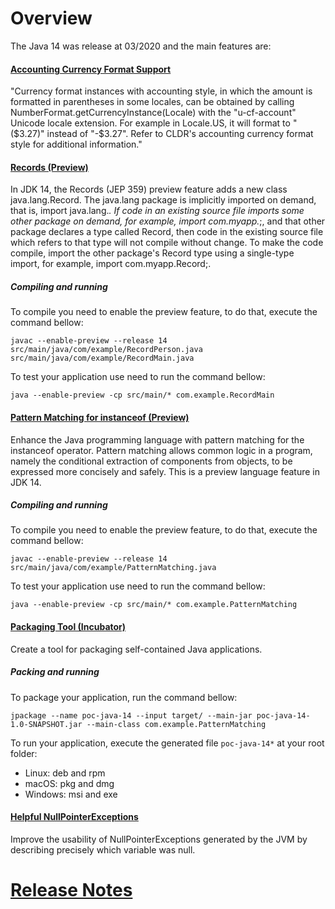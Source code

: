 # Overview

The Java 14 was release at 03/2020 and the main features are:

#### [Accounting Currency Format Support](https://bugs.openjdk.java.net/browse/JDK-8215181)

"Currency format instances with accounting style, in which the amount is formatted in parentheses in 
some locales, can be obtained by calling NumberFormat.getCurrencyInstance(Locale) with the 
"u-cf-account" Unicode locale extension. For example in Locale.US, it will format to "($3.27)" 
instead of "-$3.27". Refer to CLDR's accounting currency format style for additional information."

#### [Records (Preview)](https://bugs.openjdk.java.net/browse/JDK-8222777)

In JDK 14, the Records (JEP 359) preview feature adds a new class java.lang.Record. The java.lang 
package is implicitly imported on demand, that is, import java.lang.*. If code in an existing 
source file imports some other package on demand, for example, import com.myapp.*;, and that other 
package declares a type called Record, then code in the existing source file which refers to that 
type will not compile without change. To make the code compile, import the other package's Record 
type using a single-type import, for example, import com.myapp.Record;.

##### Compiling and running

To compile you need to enable the preview feature, to do that, execute the command bellow:

`javac --enable-preview --release 14 src/main/java/com/example/RecordPerson.java src/main/java/com/example/RecordMain.java`

To test your application use need to run the command bellow:

`java --enable-preview -cp src/main/* com.example.RecordMain`

#### [Pattern Matching for instanceof (Preview)](https://openjdk.java.net/jeps/305)

Enhance the Java programming language with pattern matching for the instanceof operator. Pattern 
matching allows common logic in a program, namely the conditional extraction of components from 
objects, to be expressed more concisely and safely. This is a preview language feature in JDK 14.

##### Compiling and running

To compile you need to enable the preview feature, to do that, execute the command bellow:

`javac --enable-preview --release 14 src/main/java/com/example/PatternMatching.java`

To test your application use need to run the command bellow:

`java --enable-preview -cp src/main/* com.example.PatternMatching`

#### [Packaging Tool (Incubator)](https://openjdk.java.net/jeps/343)

Create a tool for packaging self-contained Java applications.

##### Packing and running

To package your application, run the command bellow:

`jpackage --name poc-java-14 --input target/ --main-jar poc-java-14-1.0-SNAPSHOT.jar --main-class com.example.PatternMatching`

To run your application, execute the generated file `poc-java-14*` at your root folder:

* Linux: deb and rpm
* macOS: pkg and dmg
* Windows: msi and exe

#### [Helpful NullPointerExceptions](https://openjdk.java.net/jeps/358)

Improve the usability of NullPointerExceptions generated by the JVM by describing precisely which 
variable was null.

# [Release Notes](https://openjdk.java.net/projects/jdk/14/)
